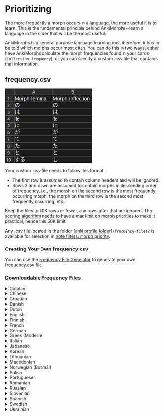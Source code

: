 # Prioritizing

The more frequently a morph occurs in a language, the more useful it is to learn. This is the fundamental principle
behind AnkiMorphs--learn a language in the order that will be the most useful.

AnkiMorphs is a general purpose language learning tool, therefore, it has to be told which morphs occur most often. You
can do this in two ways, either have AnkiMorphs calculate the morph frequencies found in your
cards (`Collection frequency`), or you can specify a custom .csv file that contains that information.

## frequency.csv

![frequency-csv.png](../../img/frequency-csv.png)

Your custom .csv file needs to follow this format:

- The first row is assumed to contain column headers and will be ignored.
- Rows 2 and down are assumed to contain morphs in descending order of frequency, i.e., the morph on the second row is
  the most frequently occurring morph, the morph on the third row is the second most frequently occurring, etc.

Keep the files to 50K rows or fewer, any rows after that are ignored.
The [scoring algorithm](../usage/recalc.md#scoring-algorithm) needs to have a max limit on morph priorities to make it
practical, hence this 50K limit.

Any .csv file located in the folder [[anki profile folder](../glossary.md#profile-folder)]`/frequency-files/` is
available for selection in [note filters: morph priority](../setup/settings/note-filter.md#morph-priority).

### Creating Your Own frequency.csv

You can use the [Frequency File Generator](../usage/generators/frequency-file-generator.md) to generate your own
frequency.csv
file.

### Downloadable Frequency Files

<details>
  <summary>Catalan</summary>

> * <a download href="../../frequency_lists/catalan/wortschatz/ca-freq.csv">ca-freq.csv</a>
>   - Source: `cat_news_2022_300K-sentences.txt` found on [wortschatz - catalan corpora](https://wortschatz.uni-leipzig.de/en/download/Catalan)
>   - Morphemizer: `spaCy: ca-core-news-sm`

</details>

<details>
  <summary>Chinese</summary>

> * <a download href="../../frequency_lists/chinese/wortschatz/zh-simplified-freq.csv">zh-simplified-freq.csv</a>
>   - Source: `zho_news_2020_300K-sentences.txt` found on [wortschatz - chinese corpora](https://wortschatz.uni-leipzig.de/en/download/Chinese#zho-simp_news_2010)
>   - Morphemizer: `spaCy: zh-core-web-sm`

</details>

<details>
  <summary>Croatian</summary>

> * <a download href="../../frequency_lists/croatian/wortschatz/hr-freq.csv">hr-freq.csv</a>
>    - Source: `hrv_news_2020_300K-sentences.txt` found on [wortschatz - croatian corpora](https://wortschatz.uni-leipzig.de/en/download/Croatian)
>    - Morphemizer: `spaCy: hr-core-news-sm`

</details>

<details>
  <summary>Danish</summary>

> * <a download href="../../frequency_lists/danish/wortschatz/da-freq.csv">da-freq.csv</a>
>    - Source: `dan_news_2022_300K-sentences.txt` found on [wortschatz - danish corpora](https://wortschatz.uni-leipzig.de/en/download/Danish)
>    - Morphemizer: `spaCy: da-core-news-sm`

</details>

<details>
  <summary>Dutch</summary>

> * <a download href="../../frequency_lists/dutch/wortschatz/nl-freq.csv">nl-freq.csv</a>
>   - Source: `nld_news_2022_300K-sentences.txt` found on [wortschatz - dutch corpora](https://wortschatz.uni-leipzig.de/en/download/Dutch)
>   - Morphemizer: `spaCy: nl-core-news-sm`

</details>

<details>
  <summary>English</summary>

> * <a download href="../../frequency_lists/english/wortschatz/en-wiki-freq.csv">en-wiki-freq.csv</a>
>    - Source: `eng_wikipedia_2016_300K-sentences.txt` found on [wortschatz - english corpora](https://wortschatz.uni-leipzig.de/en/download/English)
>    - Morphemizer: `spaCy: en-core-web-sm`

</details>

<details>
  <summary>Finnish</summary>

> * <a download href="../../frequency_lists/finnish/wortschatz/fi-freq.csv">fi-freq.csv</a>
>    - Source: `fin_news_2022_300K-sentences.txt` found on [wortschatz - finnish corpora](https://wortschatz.uni-leipzig.de/en/download/Finnish)
>    - Morphemizer: `spaCy: fi-core-news-sm`

</details>

<details>
  <summary>French</summary>

> * <a download href="../../frequency_lists/french/wortschatz/fr-freq.csv">fr-freq.csv</a>
>    - Source: `fra_news_2022_300K-sentences.txt` found on [wortschatz - french corpora](https://wortschatz.uni-leipzig.de/en/download/French)
>    - Morphemizer: `spaCy: fr-core-news-sm`

</details>

<details>
  <summary>German</summary>

> * <a download href="../../frequency_lists/german/wortschatz/de-freq.csv">de-freq.csv</a>
>    - Source: `deu_news_2022_300K-sentences.txt` found on [wortschatz - german corpora](https://wortschatz.uni-leipzig.de/en/download/German)
>    - Morphemizer: `spaCy: de-core-news-md`

</details>

<details>
  <summary>Greek (Modern)</summary>

> * <a download href="../../frequency_lists/greek/wortschatz/el-freq.csv">el-freq.csv</a>
>    - Source: `ell_news_2022_300K-sentences.txt` found on [wortschatz - modern greek corpora](https://wortschatz.uni-leipzig.de/en/download/Modern%20Greek)
>    - Morphemizer: `spaCy: el-core-news-sm`

</details>

<details>
  <summary>Italian</summary>

> * <a download href="../../frequency_lists/italian/wortschatz/it-freq.csv">it-freq.csv</a>
>    - Source: `ita_news_2022_300K-sentences.txt` found on [wortschatz - italian corpora](https://wortschatz.uni-leipzig.de/en/download/Italian)
>    - Morphemizer: `spaCy: it-core-news-sm`

</details>

<details>
  <summary>Japanese</summary>

> * <a download href="../../frequency_lists/japanese/wortschatz/ja-freq-mecab.csv">ja-freq-mecab.csv</a>
>    - Source: `jpn_news_2011_300K-sentences.txt` found on [wortschatz - japanese corpora](https://wortschatz.uni-leipzig.de/en/download/Japanese)
>    - Morphemizer: `AnkiMorphs: Japanese`
>
> * <a download href="../../frequency_lists/japanese/wortschatz/ja-freq-spacy.csv">ja-freq-spacy.csv</a>
>    - Source: `jpn_news_2011_300K-sentences.txt` found on [wortschatz - japanese corpora](https://wortschatz.uni-leipzig.de/en/download/Japanese)
>    - Morphemizer: `spaCy: ja_core_news_sm`
>
> * <a download href="../../frequency_lists/japanese/nanako/ja-freq-anime-mecab.csv">ja-freq-anime-mecab.csv</a>
>    - Source: [NanakoRaws](https://github.com/kienkzz/NanakoRaws-Anime-Japanese-subtitles)
>    - Morphemizer: `AnkiMorphs: Japanese`
>
> * <a download href="../../frequency_lists/japanese/nanako/ja-freq-anime-spacy.csv">ja-freq-anime-spacy.csv</a>
>    - Source: [NanakoRaws](https://github.com/kienkzz/NanakoRaws-Anime-Japanese-subtitles)
>    - Morphemizer: `spaCy: ja_core_news_sm`


</details>

<details>
  <summary>Korean</summary>

> * <a download href="../../frequency_lists/korean/wortschatz/ko-freq.csv">ko-freq.csv</a>
>    - Source: `kor_news_2022_300K-sentences.txt` found on [wortschatz - korean corpora](https://wortschatz.uni-leipzig.de/en/download/Korean)
>    - Morphemizer: `spaCy: ko-core-news-sm`

</details>

<details>
  <summary>Lithuanian</summary>

> * <a download href="../../frequency_lists/lithuanian/wortschatz/lt-freq.csv">lt-freq.csv</a>
>    - Source: `lit_news_2020_300K-sentences.txt` found on [wortschatz - lithuanian corpora](https://wortschatz.uni-leipzig.de/en/download/Lithuanian)
>    - Morphemizer: `spaCy: lt-core-news-sm`

</details>

<details>
  <summary>Macedonian</summary>

> * <a download href="../../frequency_lists/macedonian/wortschatz/mk-freq.csv">mk-freq.csv</a>
>    - Source: `mkd_newscrawl_2011_300K-sentences.txt` found on [wortschatz - macedonian corpora](https://wortschatz.uni-leipzig.de/en/download/Macedonian)
>    - Morphemizer: `spaCy: mk-core-news-sm`

</details>

<details>
  <summary>Norwegian (Bokmål)</summary>

> * <a download href="../../frequency_lists/norwegian/wortschatz/nb-freq.csv">nb-freq.csv</a>
>    - Source: `nob_news_2013_300K-sentences.txt` found on [wortschatz - norwegian corpora](https://wortschatz.uni-leipzig.de/en/download/Norwegian%20Bokm%C3%A5l)
>    - Morphemizer: `spaCy: nb-core-news-sm`

</details>

<details>
  <summary>Polish</summary>

> * <a download href="../../frequency_lists/polish/wortschatz/pl-freq.csv">pl-freq.csv</a>
>    - Source: `pol_news_2022_300K-sentences.txt` found on [wortschatz - polish corpora](https://wortschatz.uni-leipzig.de/en/download/Polish)
>    - Morphemizer: `spaCy: pl-core-news-sm`

</details>

<details>
  <summary>Portuguese</summary>

> * <a download href="../../frequency_lists/portuguese/wortschatz/pt-freq.csv">pt-freq.csv</a>
>    - Source: `por_news_2022_300K-sentences.txt` found on [wortschatz - portuguese corpora](https://wortschatz.uni-leipzig.de/en/download/Portuguese)
>    - Morphemizer: `spaCy: pt-core-news-sm`

</details>

<details>
  <summary>Romanian</summary>

> * <a download href="../../frequency_lists/romanian/wortschatz/ro-freq.csv">ro-freq.csv</a>
>    - Source: `ron_news_2022_300K-sentences.txt` found on [wortschatz - romanian corpora](https://wortschatz.uni-leipzig.de/en/download/Romanian)
>    - Morphemizer: `spaCy: ro-core-news-sm`

</details>

<details>
  <summary>Russian</summary>

> * <a download href="../../frequency_lists/russian/wortschatz/ru-freq.csv">ru-freq.csv</a>
>   - Source: `rus-ru_web-public_2019_300K-sentences.txt` found on [wortschatz - russian corpora](https://wortschatz.uni-leipzig.de/en/download/Russian)
>   - Morphemizer: `spaCy: ru-core-news-sm`

</details>

<details>
  <summary>Slovenian</summary>

> * <a download href="../../frequency_lists/slovenian/wortschatz/sl-freq.csv">sl-freq.csv</a>
>    - Source: `slv_news_2020_300K-sentences.txt` found on [wortschatz - slovenian corpora](https://wortschatz.uni-leipzig.de/en/download/Slovenian)
>    - Morphemizer: `spaCy: sl-core-news-sm`

</details>

<details>
  <summary>Spanish</summary>

> * <a download href="../../frequency_lists/spanish/wortschatz/es-freq.csv">es-freq.csv</a>
>    - Source: `spa_news_2022_300K-sentences.txt` found on [wortschatz - spanish corpora](https://wortschatz.uni-leipzig.de/en/download/Spanish)
>    - Morphemizer: `spaCy: es-core-news-sm`

</details>

<details>
  <summary>Swedish</summary>

> * <a download href="../../frequency_lists/swedish/wortschatz/sv-freq.csv">sv-freq.csv</a>
>    - Source: `swe_news_2022_300K-sentences.txt` found on [wortschatz - swedish corpora](https://wortschatz.uni-leipzig.de/en/download/Swedish)
>    - Morphemizer: `spaCy: sv-core-news-sm`

</details>

<details>
  <summary>Ukrainian</summary>

> * <a download href="../../frequency_lists/ukrainian/wortschatz/uk-freq.csv">uk-freq.csv</a>
>    - Source: `ukr_news_2022_300K-sentences.txt` found on [wortschatz - ukrainian corpora](https://wortschatz.uni-leipzig.de/en/download/Ukrainian)
>    - Morphemizer: `spaCy: uk-core-news-sm`

</details>
